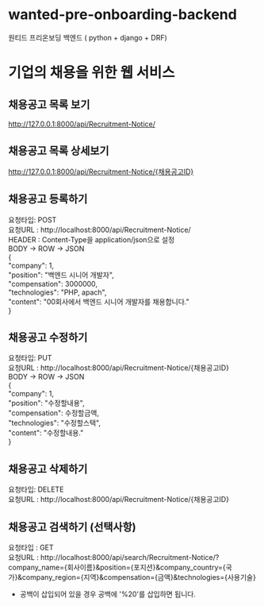 # wanted-pre-onboarding-backend
원티드 프리온보딩 백엔드
( python + django + DRF)

# 기업의 채용을 위한 웹 서비스

## 채용공고 목록 보기  
http://127.0.0.1:8000/api/Recruitment-Notice/  

## 채용공고 목록 상세보기  
http://127.0.0.1:8000/api/Recruitment-Notice/{채용공고ID}  
  
## 채용공고 등록하기  
요청타입: POST  
요청URL : http://localhost:8000/api/Recruitment-Notice/  
HEADER : Content-Type을 application/json으로 설정  
BODY -> ROW -> JSON  
{  
    "company": 1,  
    "position": "백엔드 시니어 개발자",  
    "compensation": 3000000,  
    "technologies": "PHP, apach",  
    "content": "00회사에서 백엔드 시니어 개발자를 채용합니다."  
}  
  
## 채용공고 수정하기  
요청타입: PUT  
요청URL : http://localhost:8000/api/Recruitment-Notice/{채용공고ID}  
BODY -> ROW -> JSON  
{  
    "company": 1,  
    "position": "수정할내용",  
    "compensation": 수정할금액,  
    "technologies": "수정할스택",  
    "content": "수정할내용."  
}  
  
## 채용공고 삭제하기  
요청타입: DELETE  
요청URL : http://localhost:8000/api/Recruitment-Notice/{채용공고ID}  

## 채용공고 검색하기 (선택사항)
요청타입 : GET  
요청URL : http://localhost:8000/api/search/Recruitment-Notice/?company_name={회사이름}&position={포지션}&company_country={국가}&company_region={지역}&compensation={금액}&technologies={사용기술}
* 공백이 삽입되어 있을 경우 공백에 '%20'를 삽입하면 됩니다. 
  
